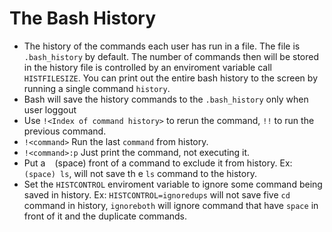 # The Bash History

- The history of the commands each user has run in a file. The file is `.bash_history` by default. The number of commands then will be stored in the history file is controlled by an enviroment variable call `HISTFILESIZE`. You can print out the entire bash history to the screen by running a single command `history`.
- Bash will save the history commands to the `.bash_history` only when user loggout
- Use `!<Index of command history>` to rerun the command, `!!` to run the previous command.
- `!<command>` Run the last `command` from history.
- `!<command>:p` Just print the command, not executing it.
- Put a ` ` (space) front of a command to exclude it from history. Ex: `(space) ls`, will not save th e `ls` command to the history.
- Set the `HISTCONTROL` enviroment variable to ignore some command being saved in history. Ex: `HISTCONTROL=ignoredups` will not save five `cd` command in history, `ignoreboth` will ignore command that have `space` in front of it and the duplicate commands.
